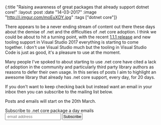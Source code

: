 {:title  "Raising awareness of great packages that already support dotnet core!"
 :layout :post
 :date   "14-03-2017"
 :image  "http://i.imgur.com/moEuXDY.jpg"
 :tags   ["dotnet core"]}

There appears to be a never ending stream of content out there these days about the demise of .net and
the difficulties of .net core adoption. I think we could be about to hit a turning point, with the recent
[1.1.1 release](https://github.com/dotnet/core/blob/master/release-notes/download-archives/1.1.1-download.md) and 
new tooling support in Visual Studio 2017 everything is starting to come together. I don't use Visual Studio much
but the tooling in Visual Studio Code is just as good, it's a pleasure to use at the moment. 

Many people I've spoked to about starting to use .net core have cited a lack of adoption in the community and
particularly third party library authors as reasons to defer their own usage. In this series of posts
I aim to highlight an awesome library that already has .net core support, every day, for 20 days.

If you don't want to keep checking back but instead want an email in your inbox then you can subscribe to the mailing list below.

Posts and emails will start on the 20th March.

<link href="//cdn-images.mailchimp.com/embedcode/slim-10_7.css" rel="stylesheet" type="text/css">
<div id="mc_embed_signup">
<form action="//xyz.us15.list-manage.com/subscribe/post?u=b6063259bae6e4712948e9cb9&amp;id=802d24879d" method="post" id="mc-embedded-subscribe-form" name="mc-embedded-subscribe-form" class="validate" target="_blank" novalidate>
<div id="mc_embed_signup_scroll">
<label for="mce-EMAIL">Subscribe to .net core package a day emails </label>
<br />
<input style="padding:2px;" type="email" value="" name="EMAIL" class="email" id="mce-EMAIL" placeholder=" email address" required>
<!-- real people should not fill this in and expect good things - do not remove this or risk form bot signups-->
<div style="position: absolute; left: -5000px;" aria-hidden="true"><input type="text" name="b_b6063259bae6e4712948e9cb9_802d24879d" tabindex="-1" value=""></div>
<input style="padding:2px;" type="submit" value="Subscribe" name="subscribe" id="mc-embedded-subscribe" class="button"></div>
</div>
</form>
</div>
